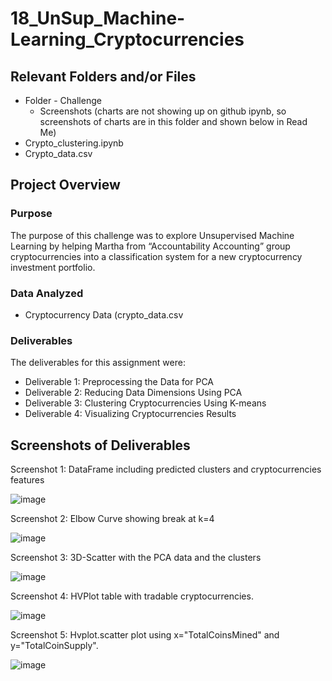 # 18_UnSup_Machine-Learning_Cryptocurrencies

## Relevant Folders and/or Files
-	Folder - Challenge
    - Screenshots (charts are not showing up on github ipynb, so screenshots of charts are in this folder and shown below in Read Me)
-	Crypto_clustering.ipynb
-	Crypto_data.csv
## Project Overview
### Purpose
The purpose of this challenge was to explore Unsupervised Machine Learning by helping Martha from “Accountability Accounting” group cryptocurrencies into a classification system for a new cryptocurrency investment portfolio. 
### Data Analyzed
-	Cryptocurrency Data (crypto_data.csv

### Deliverables 
The deliverables for this assignment were:
-	Deliverable 1: Preprocessing the Data for PCA
-	Deliverable 2: Reducing Data Dimensions Using PCA
-	Deliverable 3: Clustering Cryptocurrencies Using K-means
-	Deliverable 4: Visualizing Cryptocurrencies Results

## Screenshots of Deliverables

Screenshot 1: DataFrame including predicted clusters and cryptocurrencies features

![image](https://user-images.githubusercontent.com/92705556/164367284-d6ba8b3a-9e47-4a38-b34c-7b96768ae1c6.png)


Screenshot 2: Elbow Curve showing break at k=4

![image](https://user-images.githubusercontent.com/92705556/164336219-8e6cf353-1d56-4a91-a7a5-8cc00b6dc11c.png)


Screenshot 3: 3D-Scatter with the PCA data and the clusters

![image](https://user-images.githubusercontent.com/92705556/164336257-6072d506-5e4a-4749-94f7-1e2aa6086a33.png)


Screenshot 4: HVPlot table with tradable cryptocurrencies.

![image](https://user-images.githubusercontent.com/92705556/164336341-4aa95c0b-4b47-43bf-8870-f5a1fa740763.png)


Screenshot 5: Hvplot.scatter plot using x="TotalCoinsMined" and y="TotalCoinSupply".

![image](https://user-images.githubusercontent.com/92705556/164336385-7287d9f0-d849-4aef-9af6-dc7eabf7f5fa.png)

